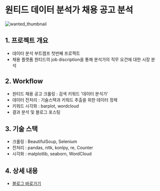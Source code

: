 # 원티드 데이터 분석가 채용 공고 분석
![wanted_thumbnail](https://user-images.githubusercontent.com/98443610/169904199-1a3d24dd-0627-45cf-b68d-7f59377b7791.JPG)
## 1. 프로젝트 개요
- 데이터 분석 부트캠프 첫번째 프로젝트
- 채용 플랫폼 원티드의 job discription을 통해 분석가의 직무 요건에 대한 시장 분석

## 2. Workflow
- 원티드 채용 공고 크롤링 : 검색 키워드 '데이터 분석가'
- 데이터 전처리 : 기술스택과 키워드 추출을 위한 데이터 정제
- 키워드 시각화 : barplot, wordcloud
- 결과 분석 및 블로그 포스팅

## 3. 기술 스택
- 크롤링 : BeautifulSoup, Selenium
- 전처리 : pandas, nltk, konlpy, re, Counter
- 시각화 : matplotlib, seaborn, WordCloud

## 4. 상세 내용
- [블로그 바로가기](https://jaydatum.tistory.com/category/Jay%27s%20Project/wanted%20%EC%B1%84%EC%9A%A9%20%EA%B3%B5%EA%B3%A0%20%EB%B6%84%EC%84%9D)
